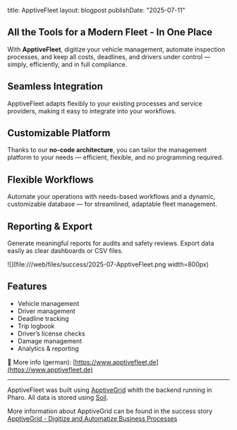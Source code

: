 title: ApptiveFleet
layout: blogpost
publishDate: "2025-07-11"

##  All the Tools for a Modern Fleet - In One Place

With **ApptiveFleet**, digitize your vehicle management, automate inspection processes, and keep all costs, deadlines, and drivers under control — simply, efficiently, and in full compliance.

## Seamless Integration
ApptiveFleet adapts flexibly to your existing processes and service providers, making it easy to integrate into your workflows.

## Customizable Platform
Thanks to our **no-code architecture**, you can tailor the management platform to your needs — efficient, flexible, and no programming required.

## Flexible Workflows
Automate your operations with needs-based workflows and a dynamic, customizable database — for streamlined, adaptable fleet management.

## Reporting & Export
Generate meaningful reports for audits and safety reviews. Export data easily as clear dashboards or CSV files.

![](file:///web/files/success/2025-07-ApptiveFleet.png width=800px)

## Features
- Vehicle management  
- Driver management  
- Deadline tracking  
- Trip logbook  
- Driver’s license checks  
- Damage management  
- Analytics & reporting

📎 More info (german): [https://www.apptivefleet.de](https://www.apptivefleet.de)

---

ApptiveFleet was built using [ApptiveGrid](https://www.apptivegrid.de) whith the backend running in Pharo. All data is stored using [Soil](https://github.com/ApptiveGrid/Soil).

More information about ApptiveGrid can be found in the success story [ApptiveGrid - Digitize and Automatize Business Processes](https://pharo.org/success/ApptiveGrid.html)
